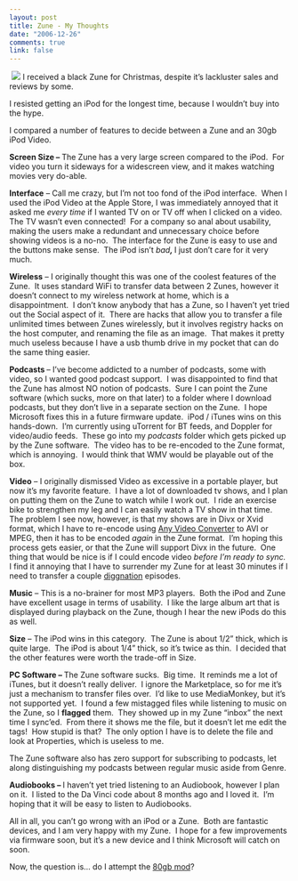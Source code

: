 ```yaml
--- 
layout: post
title: Zune - My Thoughts
date: "2006-12-26"
comments: true
link: false
---
```

<p><img src="/images/zune_2Dblack_.jpg" hspace="4"  border="0"  />I received a black Zune for Christmas, despite it&rsquo;s lackluster sales and reviews by some.</p><p>I resisted getting an iPod for the longest time, because I wouldn&rsquo;t buy into the hype.</p><p>I compared a number of features to decide between a Zune and an 30gb iPod Video.</p><p><strong>Screen Size &ndash; </strong>The Zune has a very large screen compared to the iPod.&nbsp; For video you turn it sideways for a widescreen view, and it makes watching movies very do-able.</p><p><strong>Interface</strong> &ndash; Call me crazy, but I&rsquo;m not too fond of the iPod interface.&nbsp; When I used the iPod Video at the Apple Store, I was immediately annoyed that it asked me <em>every time</em> if I wanted TV on or TV off when I clicked on a video.&nbsp; The TV wasn&rsquo;t even connected!&nbsp; For a company so anal about usability, making the users make a redundant and unnecessary choice before showing videos is a no-no.&nbsp; The interface for the Zune is easy to use and the buttons make sense.&nbsp; The iPod isn&rsquo;t <em>bad<strong>, </strong></em>I just don&rsquo;t care for it very much.</p><p><strong>Wireless</strong> &ndash; I originally thought this was one of the coolest features of the Zune.&nbsp; It uses standard WiFi to transfer data between 2 Zunes, however it doesn&rsquo;t connect to my wireless network at home, which is a disappointment.&nbsp; I don&rsquo;t know anybody that has a Zune, so I haven&rsquo;t yet tried out the Social aspect of it.&nbsp; There are hacks that allow you to transfer a file unlimited times between Zunes wirelessly, but it involves registry hacks on the host computer, and renaming the file as an image.&nbsp; That makes it pretty much useless because I have a usb thumb drive in my pocket that can do the same thing easier.</p><p><strong>Podcasts </strong>&ndash; I&rsquo;ve become addicted to a number of podcasts, some with video, so I wanted good podcast support.&nbsp; I was disappointed to find that the Zune has almost NO notion of podcasts.&nbsp; Sure I can point the Zune software (which sucks, more on that later) to a folder where I download podcasts, but they don&rsquo;t live in a separate section on the Zune.&nbsp; I hope Microsoft fixes this in a future firmware update.&nbsp; iPod / iTunes wins on this hands-down.&nbsp; I&rsquo;m currently using uTorrent for BT feeds, and Doppler for video/audio feeds.&nbsp; These go into my <em>podcasts</em> folder which gets picked up by the Zune software.&nbsp; The video has to be re-encoded to the Zune format, which is annoying.&nbsp; I would think that WMV would be playable out of the box.</p><p><strong>Video</strong> &ndash; I originally dismissed Video as excessive in a portable player, but now it&rsquo;s my favorite feature.&nbsp; I have a lot of downloaded tv shows, and I plan on putting them on the Zune to watch while I work out.&nbsp; I ride an exercise bike to strengthen my leg and I can easily watch a TV show in that time.&nbsp; The problem I see now, however, is that my shows are in Divx or Xvid format, which I have to re-encode using <a title="Any Video Converter" href="http://www.any-dvd-converter.com/" target="_blank">Any Video Converter</a>&nbsp;to AVI or MPEG, then it has to be encoded <em>again</em> in the Zune format.&nbsp; I&rsquo;m hoping this process gets easier, or that the Zune will support Divx in the future.&nbsp; One thing that would be nice is if I could encode video <em>before I&rsquo;m ready to sync.</em>&nbsp; I find it annoying that I have to surrender my Zune for at least 30 minutes if I need to transfer a couple <a title="diggnation" href="http://diggnation.com/" target="_blank">diggnation</a> episodes.</p><p><strong>Music</strong> &ndash; This is a no-brainer for most MP3 players.&nbsp; Both the iPod and Zune have excellent usage in terms of usability.&nbsp; I like the large album art that is displayed during playback on the Zune, though I hear the new iPods do this as well.</p><p><strong>Size</strong> &ndash; The iPod wins in this category.&nbsp; The Zune is about 1/2&rdquo; thick, which is quite large.&nbsp; The iPod is about 1/4&rdquo; thick, so it&rsquo;s twice as thin.&nbsp; I decided that the other features were worth the trade-off in Size.</p><p><strong>PC Software &ndash; </strong>The Zune software sucks.&nbsp; Big time.&nbsp;&nbsp;It reminds me a lot of iTunes, but it doesn&rsquo;t really deliver.&nbsp; I ignore the Marketplace, so for me it&rsquo;s just a mechanism to transfer files over.&nbsp; I&rsquo;d like to use MediaMonkey, but it&rsquo;s not supported yet.&nbsp; I found a few mistagged files while listening to music on the Zune, so I <strong>flagged</strong> them.&nbsp; They showed up in my Zune &ldquo;inbox&rdquo; the next time I sync&rsquo;ed.&nbsp; From there it shows me the file, but it doesn&rsquo;t let me edit the tags!&nbsp; How stupid is that?&nbsp; The only option I have is to delete the file and look at Properties, which is useless to me.&nbsp; </p><p>The Zune software also has zero support for subscribing to podcasts, let along distinguishing my podcasts between regular music aside from Genre.</p><p><strong>Audiobooks &ndash; </strong>I haven&rsquo;t yet tried listening to an Audiobook, however I plan on it.&nbsp; I listed to the Da Vinci code about 8 months ago and I loved it.&nbsp; I&rsquo;m hoping that it will be easy to listen to Audiobooks.</p><p>All in all, you can&rsquo;t go wrong with an iPod or a Zune.&nbsp; Both are fantastic devices, and I am very happy with my Zune.&nbsp; I hope for a few improvements via firmware soon, but it&rsquo;s a new device and I think Microsoft will catch on soon.</p><p>Now, the question is&hellip; do I attempt the <a title="iPod mods 80gb zune upgrade" href="http://www.ipodmods.com/shop/zune-repair-guides.html" target="_blank">80gb mod</a>?</p>
